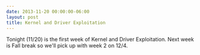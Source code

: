 ```yaml
---
date: 2013-11-20 00:00:00-06:00
layout: post
title: Kernel and Driver Exploitation
---
```


Tonight (11/20) is the first week of Kernel and Driver Exploitation. Next week is Fall break so we'll pick up with week 2 on 12/4.
